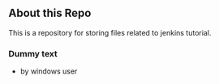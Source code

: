 ## About this Repo ##

This is a repository for storing files related to jenkins tutorial.


### Dummy text ###

- by windows user